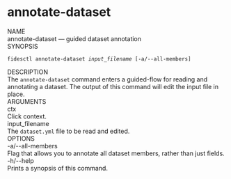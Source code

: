 <div id="cli-docs" class="cli">
  <h1>annotate-dataset</h1>

  <div class="label">NAME</div>
  <div class="content">
    <span class="mono">annotate-dataset</span> &mdash; guided dataset annotation
  </div>

  <div class="label">SYNOPSIS</div>
  <div class="content">
    <pre><code>fidesctl annotate-dataset <i>input_filename</i> [-a/--all-members]</code></pre>
  </div>

  <div class="label">DESCRIPTION</div>
  <div class="content">
    The <code>annotate-dataset</code> command enters a guided-flow for reading and annotating a dataset. The output of this command will edit the input file in place.
  </div>
  
  <div class="label">ARGUMENTS</div>
  <div class="content">
    <div class="monoi">
      ctx
    </div>
    <div class="content">
      Click context.
    </div>
  </div>
  <div class="content">
    <div class="monoi">
      input_filename
    </div>
    <div class="content">
      <div class="content">
        The <code>dataset.yml</code> file to be read and edited.
      </div>
    </div>
  </div>
  
  <div class="label">OPTIONS</div>
  <div class="content">
    <div class="mono">
      -a/--all-members
    </div>
    <div class="content">
      Flag that allows you to annotate all dataset members, rather than just fields.
    </div>
  </div>
  <div class="content">
    <div class="mono">
      -h/--help
    </div>
    <div class="content">
      Prints a synopsis of this command.
    </div>
  </div>
</div>


